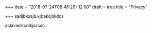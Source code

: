 +++
date = "2018-07-24T08:46:26+12:00"
draft = true
title = "Privacy"

+++
sadjbksajb.kjbakcjbkdcs

aclaknslkcnlkjsacsc